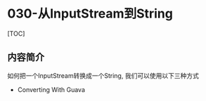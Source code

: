 # 030-从InputStream到String

[TOC]

## 内容简介

如何把一个InputStream转换成一个String, 我们可以使用以下三种方式

- Converting With Guava